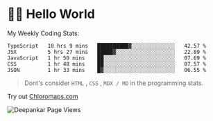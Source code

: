 # 👋🏽 Hello World 

<!--![Deepankar's github stats](https://github-readme-stats.vercel.app/api?username=Deep-Codes&count_private=true&show_icons=true&theme=radical)-->
My Weekly Coding Stats:

<!--START_SECTION:waka-->
```text
TypeScript   10 hrs 9 mins   ██████████▓░░░░░░░░░░░░░░   42.57 % 
JSX          5 hrs 27 mins   █████▓░░░░░░░░░░░░░░░░░░░   22.89 % 
JavaScript   1 hr 50 mins    ██░░░░░░░░░░░░░░░░░░░░░░░   07.69 % 
CSS          1 hr 48 mins    ██░░░░░░░░░░░░░░░░░░░░░░░   07.57 % 
JSON         1 hr 33 mins    █▓░░░░░░░░░░░░░░░░░░░░░░░   06.55 % 
```
<!--END_SECTION:waka-->

> Dont's consider `HTML` , `CSS` , `MDX / MD` in the programming stats.

Try out [Chloromaps.com](https://www.chloromaps.com/)

<p align="left"> <img src="https://komarev.com/ghpvc/?username=Deep-Codes&label=Views&color=blue&style=plastic" alt="Deepankar Page Views" /> </p>
